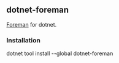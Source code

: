 ## dotnet-foreman

[Foreman](https://github.com/ddollar/foreman) for dotnet.

### Installation

dotnet tool install --global dotnet-foreman
